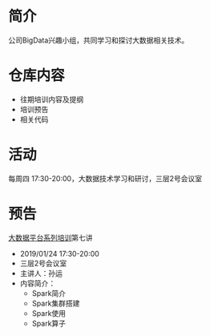 # 简介
公司BigData兴趣小组，共同学习和探讨大数据相关技术。
# 仓库内容
- 往期培训内容及提纲
- 培训预告
- 相关代码
# 活动
每周四 17:30-20:00，大数据技术学习和研讨，三层2号会议室
# 预告
[大数据平台系列培训](https://github.com/guomxin/SIGBigData/blob/master/大数据平台系列培训.md)第七讲 
- 2019/01/24 17:30-20:00
- 三层2号会议室
- 主讲人：孙运
- 内容简介：
  - Spark简介
  - Spark集群搭建
  - Spark使用
  - Spark算子
